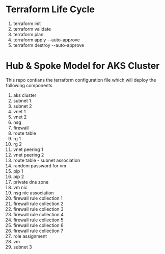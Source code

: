 # Terraform Life Cycle
1. terraform init
2. terraform validate
3. terraform plan
4. terraform apply --auto-approve
5. terraform destroy --auto-approve

# Hub & Spoke Model for AKS Cluster

This repo contians the terraform configuration file which will deploy the following components
1. aks cluster
2. subnet 1
3. subnet 2
4. vnet 1
5. vnet 2
6. nsg
7. firewall
8. route table
9. rg 1
10. rg 2
11. vnet peering 1 
12. vnet peering 2
13. route table - subnet association 
14. random password for vm
15. pip 1
16. pip 2
17. private dns zone
18. vm nic
19. nsg nic association
20. firewall rule collection 1
21. firewall rule collection 2
22. firewall rule collection 3
23. firewall rule collection 4
24. firewall rule collection 5
25. firewall rule collection 6
26. firewall rule collection 7
27. role assignment
28. vm
29. subnet 3


